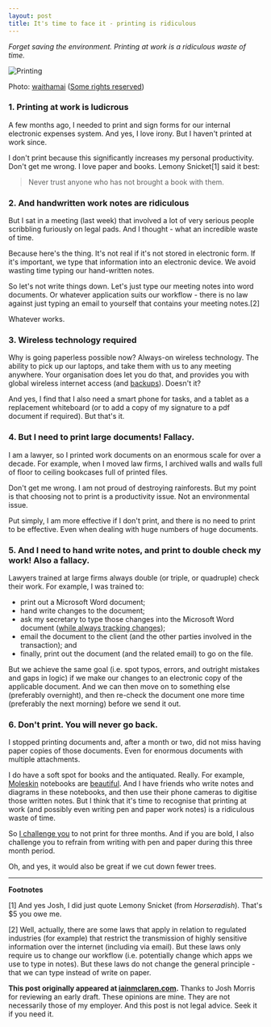 ```yaml
---
layout: post
title: It's time to face it - printing is ridiculous
---
```


*Forget saving the environment.  Printing at work is a ridiculous waste of time.*

![Printing](http://iainmclaren.com/public/images/2014-09-10-printing.jpg "Printing")

Photo: [waithamai](https://www.flickr.com/photos/waithamai/) ([Some rights reserved](https://creativecommons.org/licenses/by-sa/2.0/))

### 1. Printing at work is ludicrous

A few months ago, I needed to print and sign forms for our internal electronic expenses system.  And yes, I love irony.  But I haven't printed at work since.

I don't print because this significantly increases my personal productivity.  Don't get me wrong.  I love paper and books.  Lemony Snicket[1] said it best:

> Never trust anyone who has not brought a book with them.

### 2.  And handwritten work notes are ridiculous

But I sat in a meeting (last week) that involved a lot of very serious people scribbling furiously on legal pads.  And I thought - what an incredible waste of time. 

Because here's the thing.  It's not real if it's not stored in electronic form.  If it's important, we type that information into an electronic device.  We avoid wasting time typing our hand-written notes.  

So let's not write things down.  Let's just type our meeting notes into word documents.  Or whatever application suits our workflow - there is no law against just typing an email to yourself that contains your meeting notes.[2] 

Whatever works. 

### 3.  Wireless technology required

Why is going paperless possible now?  Always-on wireless technology.  The ability to pick up our laptops, and take them with us to any meeting anywhere.  Your organisation does let you do that, and provides you with global wireless internet access (and [backups](http://iainmclaren.com/2014/08/05/cloud2/)).  Doesn't it?

And yes, I find that I also need a smart phone for tasks, and a tablet as a replacement whiteboard (or to add a copy of my signature to a pdf document if required).  But that's it.

### 4.  But I need to print large documents!  Fallacy.

I am a lawyer, so I printed work documents on an enormous scale for over a decade.  For example, when I moved law firms, I archived walls and walls full of floor to ceiling bookcases full of printed files.  

Don't get me wrong.  I am not proud of destroying rainforests.  But my point is that choosing not to print is a productivity issue.  Not an environmental issue.  

Put simply, I am more effective if I don't print, and there is no need to print to be effective.  Even when dealing with huge numbers of huge documents.

### 5.  And I need to hand write notes, and print to double check my work! Also a fallacy.

Lawyers trained at large firms always double (or triple, or quadruple) check their work.  For example, I was trained to:

- print out a Microsoft Word document; 
- hand write changes to the document;
- ask my secretary to type those changes into the Microsoft Word document ([while always tracking changes](http://iainmclaren.com/2014/07/16/8-steps));
- email the document to the client (and the other parties involved in the transaction); and
- finally, print out the document (and the related email) to go on the file.

But we achieve the same goal (i.e. spot typos, errors, and outright mistakes and gaps in logic) if we make our changes to an electronic copy of the applicable document.  And we can then move on to something else (preferably overnight), and then re-check the document one more time (preferably the next morning) before we send it out.   

### 6.  Don't print.  You will never go back.

I stopped printing documents and, after a month or two, did not miss having paper copies of those documents.  Even for enormous documents with multiple attachments. 

I do have a soft spot for books and the antiquated.  Really.  For example, [Moleskin](http://www.moleskine.com) notebooks are [beautiful](http://iainmclaren.com/2014/07/30/perfection/).  And I have friends who write notes and diagrams in these notebooks, and then use their phone cameras to digitise those written notes.  But I think that it's time to recognise that printing at work (and possibly even writing pen and paper work notes) is a ridiculous waste of time. 

So [I challenge you](https://www.youtube.com/watch?v=4iOi_iPNC50) to not print for three months.  And if you are bold, I also challenge you to refrain from writing with pen and paper during this three month period.

Oh, and yes, it would also be great if we cut down fewer trees.

---

**Footnotes** 

[1] And yes Josh, I did just quote Lemony Snicket (from   *Horseradish*).  That's $5 you owe me.   

[2] Well, actually, there are some laws that apply in relation to regulated industries (for example) that restrict the transmission of highly sensitive information over the internet (including via email).  But these laws only require us to change our workflow (i.e. potentially change which apps we use to type in notes).  But these laws do not change the general principle - that we can type instead of write on paper.

**This post originally appeared at [iainmclaren.com](http://iainmclaren.com).** Thanks to Josh Morris for reviewing an early draft.  These opinions are mine.  They are not necessarily those of my employer.  And this post is not legal advice.  Seek it if you need it.